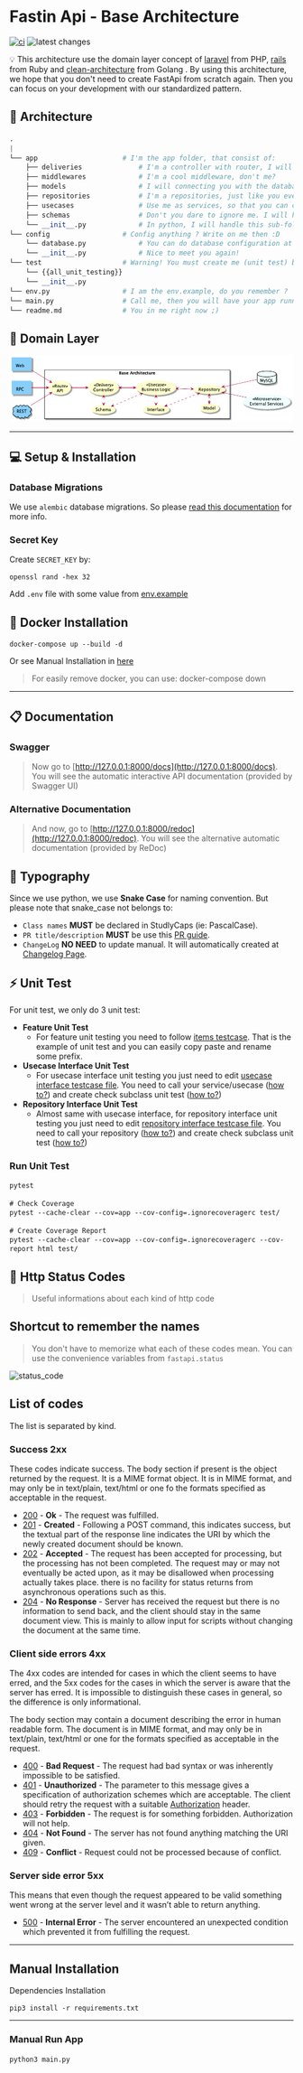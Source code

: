 # Fastin Api - Base Architecture

[![ci](https://github.com/coroo/base-architecture/workflows/ci/badge.svg?branch=master)](../../actions)
![latest changes](https://github.com/coroo/base-architecture/workflows/latest%20changes/badge.svg?branch=develop)

:bulb: This architecture use the domain layer concept of [laravel](https://laravel.com/) from PHP, [rails](https://rubyonrails.org/) from Ruby and [clean-architecture](https://github.com/bxcodec/go-clean-arch#the-diagram) from Golang . By using this architecture, we hope that you don't need to create FastApi from scratch again. Then you can focus on your development with our standardized pattern.

## :man_dancing: Architecture

```python
.
|
└── app                     # I'm the app folder, that consist of:
    ├── deliveries              # I'm a controller with router, I will delivery your request :)
    ├── middlewares             # I'm a cool middleware, don't me?
    ├── models                  # I will connecting you with the database structure
    ├── repositories            # I'm a repositories, just like you ever know ;)
    ├── usecases                # Use me as services, so that you can create any usecases!
    ├── schemas                 # Don't you dare to ignore me. I will help all of data structure
    └── __init__.py             # In python, I will handle this sub-folder, so that you can easily calling them
└── config                  # Config anything ? Write on me then :D
    └── database.py             # You can do database configuration at me. Remember that!
    └── __init__.py             # Nice to meet you again!
└── test                    # Warning! You must create me (unit test) before ask them!
    └── {{all_unit_testing}}
    └── __init__.py
└── env.py                  # I am the env.example, do you remember ?
└── main.py                 # Call me, then you will have your app running :3
└── readme.md               # You in me right now ;)
```

## :pushpin: Domain Layer

![diagram](out/domain-layer/base-architecture.png)

---

## :computer: Setup & Installation

### Database Migrations

We use `alembic` database migrations. So please [read this documentation](alembic) for more info.

### Secret Key

Create `SECRET_KEY` by:

```
openssl rand -hex 32
```

Add `.env` file with some value from [env.example](env.py)

## :rocket: Docker Installation

```
docker-compose up --build -d
```

Or see Manual Installation in [here](#manual-installation)

> For easily remove docker, you can use: docker-compose down

---

## :clipboard: Documentation

### Swagger

> Now go to [http://127.0.0.1:8000/docs](http://127.0.0.1:8000/docs).
> You will see the automatic interactive API documentation (provided by Swagger UI)

### Alternative Documentation

> And now, go to [http://127.0.0.1:8000/redoc](http://127.0.0.1:8000/redoc).
> You will see the alternative automatic documentation (provided by ReDoc)

## :pencil: Typography

Since we use python, we use **Snake Case** for naming convention. But please note that snake_case not belongs to:

- `Class names` **MUST** be declared in StudlyCaps (ie: PascalCase).
- `PR title/description` **MUST** be use this [PR guide](out/pull_request.md).
- `ChangeLog` **NO NEED** to update manual. It will automatically created at [Changelog Page](out/changelog.md).

## :zap: Unit Test

For unit test, we only do 3 unit test:
- **Feature Unit Test**
    - For feature unit testing you need to follow [items testcase](test/routes/items_test.py). That is the example of unit test and you can easily copy paste and rename some prefix.
- **Usecase Interface Unit Test**
    - For usecase interface unit testing you just need to edit [usecase interface testcase file](test/interfaces/service_interface_test.py). You need to call your service/usecase ([how to?](test/interfaces/service_interface_test.py#L5)) and create check subclass unit test ([how to?](test/interfaces/service_interface_test.py#L9-L10))
- **Repository Interface Unit Test**
    - Almost same with usecase interface, for repository interface unit testing you just need to edit [repository interface testcase file](test/interfaces/repository_interface_test.py). You need to call your repository ([how to?](test/interfaces/repository_interface_test.py#L5)) and create check subclass unit test ([how to?](test/interfaces/repository_interface_test.py#L9-L10))

### Run Unit Test

```console
pytest

# Check Coverage
pytest --cache-clear --cov=app --cov-config=.ignorecoveragerc test/

# Create Coverage Report
pytest --cache-clear --cov=app --cov-config=.ignorecoveragerc --cov-report html test/
```
    

## :traffic_light: Http Status Codes

> Useful informations about each kind of http code

## Shortcut to remember the names

> You don't have to memorize what each of these codes mean. You can use the convenience variables from `fastapi.status`

![status_code](https://fastapi.tiangolo.com/img/tutorial/response-status-code/image02.png)

## List of codes

The list is separated by kind.

### Success 2xx

These codes indicate success. The body section if present is the object returned by the request. It is a MIME format object. It is in MIME format, and may only be in text/plain, text/html or one fo the formats specified as acceptable in the request.

- [200](http://httpstatus.es/200) - **Ok** - The request was fulfilled.
- [201](http://httpstatus.es/201) - **Created** - Following a POST command, this indicates success, but the textual part of the response line indicates the URI by which the newly created document should be known.
- [202](http://httpstatus.es/202) - **Accepted** - The request has been accepted for processing, but the processing has not been completed. The request may or may not eventually be acted upon, as it may be disallowed when processing actually takes place. there is no facility for status returns from asynchronous operations such as this.
- [204](http://httpstatus.es/204) - **No Response** - Server has received the request but there is no information to send back, and the client should stay in the same document view. This is mainly to allow input for scripts without changing the document at the same time.

### Client side errors 4xx

The 4xx codes are intended for cases in which the client seems to have erred, and the 5xx codes for the cases in which the server is aware that the server has erred. It is impossible to distinguish these cases in general, so the difference is only informational.

The body section may contain a document describing the error in human readable form. The document is in MIME format, and may only be in text/plain, text/html or one for the formats specified as acceptable in the request.

- [400](http://httpstatus.es/400) - **Bad Request** - The request had bad syntax or was inherently impossible to be satisfied.
- [401](http://httpstatus.es/401) - **Unauthorized** - The parameter to this message gives a specification of authorization schemes which are acceptable. The client should retry the request with a suitable [Authorization](http://www.w3.org/Protocols/HTTP/HTRQ_Headers.html#z9) header.
- [403](http://httpstatus.es/403) - **Forbidden** - The request is for something forbidden. Authorization will not help.
- [404](http://httpstatus.es/404) - **Not Found** - The server has not found anything matching the URI given.
- [409](http://httpstatus.es/409) - **Conflict** - Request could not be processed because of conflict.

### Server side error 5xx

This means that even though the request appeared to be valid something went wrong at the server level and it wasn’t able to return anything.

- [500](http://httpstatus.es/500) - **Internal Error** - The server encountered an unexpected condition which prevented it from fulfilling the request.

---

## Manual Installation

Dependencies Installation

```console
pip3 install -r requirements.txt
```

---

### Manual Run App

```console
python3 main.py
```
